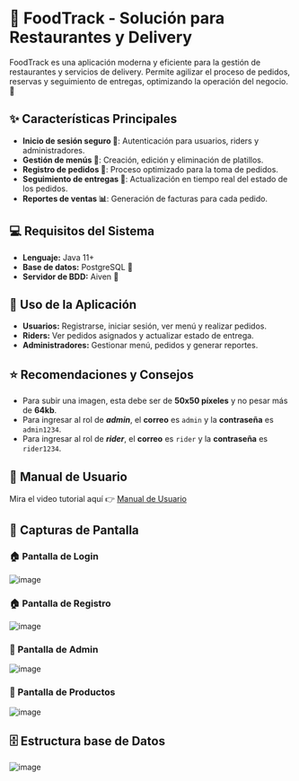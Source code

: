 # 🍔 FoodTrack - Solución para Restaurantes y Delivery

FoodTrack es una aplicación moderna y eficiente para la gestión de restaurantes y servicios de delivery. Permite agilizar el proceso de pedidos, reservas y seguimiento de entregas, optimizando la operación del negocio. 🚀

## ✨ Características Principales

- **Inicio de sesión seguro 🔐**: Autenticación para usuarios, riders y administradores.
- **Gestión de menús 📜**: Creación, edición y eliminación de platillos.
- **Registro de pedidos 🛒**: Proceso optimizado para la toma de pedidos.
- **Seguimiento de entregas 🛵**: Actualización en tiempo real del estado de los pedidos.
- **Reportes de ventas 📊**: Generación de facturas para cada pedido.

## 💻 Requisitos del Sistema

- **Lenguaje:** Java 11+
- **Base de datos:** PostgreSQL 📀
- **Servidor de BDD:** Aiven 🦀

## 📖 Uso de la Aplicación

- **Usuarios:** Registrarse, iniciar sesión, ver menú y realizar pedidos.
- **Riders:** Ver pedidos asignados y actualizar estado de entrega.
- **Administradores:** Gestionar menú, pedidos y generar reportes.

## ⭐ Recomendaciones y Consejos

- Para subir una imagen, esta debe ser de **50x50 píxeles** y no pesar más de **64kb**.
- Para ingresar al rol de ***admin***, el **correo** es `admin` y la **contraseña** es `admin1234`.
- Para ingresar al rol de ***rider***, el **correo** es `rider` y la **contraseña** es `rider1234`.

## 📖 Manual de Usuario  

Mira el video tutorial aquí 👉 [Manual de Usuario](https://youtu.be/pkP3OUKzips)

## 📸 Capturas de Pantalla

### 🏠 Pantalla de Login
![image](https://github.com/user-attachments/assets/edd7ebd5-4ed8-4e3d-83e4-1b3d0f103d5b)


### 🏠 Pantalla de Registro
![image](https://github.com/user-attachments/assets/e26ddec8-5cfc-466c-8b81-aeb548f78ff0)

### 👸 Pantalla de Admin
![image](https://github.com/user-attachments/assets/026ce966-2264-482d-98d8-4d0ad08c9d1d)


### 🍔 Pantalla de Productos
![image](https://github.com/user-attachments/assets/1230587c-1e58-4049-9aa3-126df0a0ccf9)

## 🗄️ Estructura base de Datos
![image](https://github.com/user-attachments/assets/08246b40-dcdd-4469-8125-c0a452e5f536)
